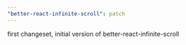 ```yaml
---
"better-react-infinite-scroll": patch
---
```


first changeset, initial version of better-react-infinite-scroll
